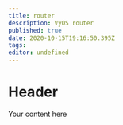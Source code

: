 ```yaml
---
title: router
description: VyOS router
published: true
date: 2020-10-15T19:16:50.395Z
tags: 
editor: undefined
---
```


# Header
Your content here